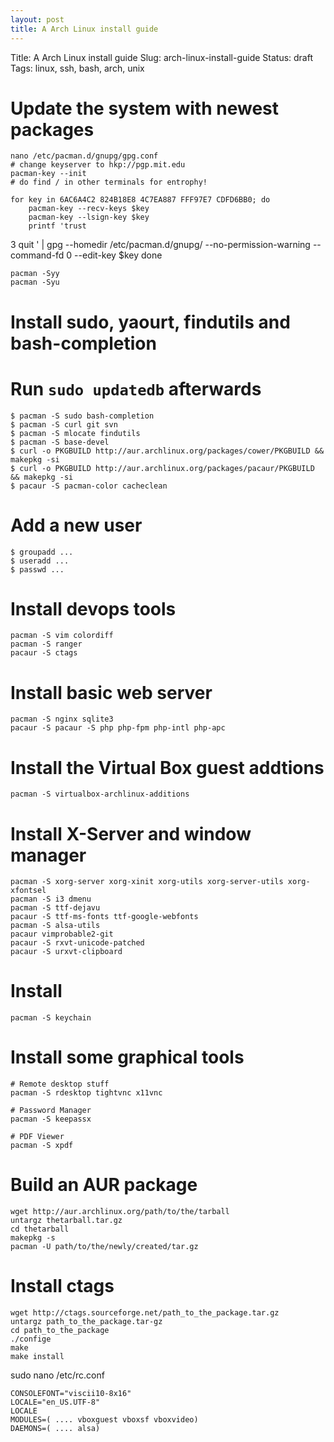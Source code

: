```yaml
---
layout: post
title: A Arch Linux install guide
---
```


Title:    A Arch Linux install guide
Slug:     arch-linux-install-guide
Status:   draft
Tags:     linux, ssh, bash, arch, unix

# Update the system with newest packages

    nano /etc/pacman.d/gnupg/gpg.conf
    # change keyserver to hkp://pgp.mit.edu
    pacman-key --init
    # do find / in other terminals for entrophy!

    for key in 6AC6A4C2 824B18E8 4C7EA887 FFF97E7 CDFD6BB0; do
        pacman-key --recv-keys $key
        pacman-key --lsign-key $key
        printf 'trust
3
quit
' | gpg --homedir /etc/pacman.d/gnupg/ --no-permission-warning --command-fd 0 --edit-key $key
    done

    pacman -Syy
    pacman -Syu




# Install sudo, yaourt, findutils and bash-completion
# Run `sudo updatedb` afterwards

    $ pacman -S sudo bash-completion
    $ pacman -S curl git svn
    $ pacman -S mlocate findutils
    $ pacman -S base-devel
    $ curl -o PKGBUILD http://aur.archlinux.org/packages/cower/PKGBUILD && makepkg -si
    $ curl -o PKGBUILD http://aur.archlinux.org/packages/pacaur/PKGBUILD && makepkg -si
    $ pacaur -S pacman-color cacheclean


# Add a new user

    $ groupadd ...
    $ useradd ...
    $ passwd ...


# Install devops tools

    pacman -S vim colordiff
    pacman -S ranger
    pacaur -S ctags


# Install basic web server

    pacman -S nginx sqlite3
    pacaur -S pacaur -S php php-fpm php-intl php-apc


# Install the Virtual Box guest addtions

    pacman -S virtualbox-archlinux-additions


# Install X-Server and window manager

    pacman -S xorg-server xorg-xinit xorg-utils xorg-server-utils xorg-xfontsel
    pacman -S i3 dmenu
    pacman -S ttf-dejavu 
    pacaur -S ttf-ms-fonts ttf-google-webfonts
    pacman -S alsa-utils
    pacaur vimprobable2-git
    pacaur -S rxvt-unicode-patched
    pacaur -S urxvt-clipboard


# Install

    pacman -S keychain


# Install some graphical tools

    # Remote desktop stuff
    pacman -S rdesktop tightvnc x11vnc

    # Password Manager
    pacman -S keepassx

    # PDF Viewer
    pacman -S xpdf

























# Build an AUR package

    wget http://aur.archlinux.org/path/to/the/tarball
    untargz thetarball.tar.gz
    cd thetarball
    makepkg -s
    pacman -U path/to/the/newly/created/tar.gz


# Install ctags

    wget http://ctags.sourceforge.net/path_to_the_package.tar.gz
    untargz path_to_the_package.tar-gz
    cd path_to_the_package
    ./confige
    make
    make install


sudo nano /etc/rc.conf

    CONSOLEFONT="viscii10-8x16"
    LOCALE="en_US.UTF-8"
    LOCALE
    MODULES=( .... vboxguest vboxsf vboxvideo)
    DAEMONS=( .... alsa)

